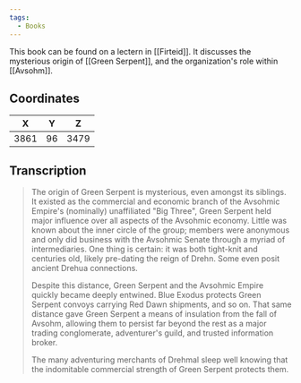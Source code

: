 ```yaml
---
tags:
  - Books
---
```


This book can be found on a lectern in [[Firteid]]. It discusses the mysterious origin of [[Green Serpent]], and the organization's role within [[Avsohm]].

## Coordinates
| **X** | **Y** | **Z** |
| :---: | :---: | :---: |
| 3861  |  96   | 3479  |

## Transcription
> The origin of Green Serpent is mysterious, even amongst its siblings. It existed as the commercial and economic branch of the Avsohmic Empire's (nominally) unaffiliated "Big Three", Green Serpent held major influence over all aspects of the Avsohmic economy. Little was known about the inner circle of the group; members were anonymous and only did business with the Avsohmic Senate through a myriad of intermediaries. One thing is certain: it was both tight-knit and centuries old, likely pre-dating the reign of Drehn. Some even posit ancient Drehua connections.
>
> Despite this distance, Green Serpent and the Avsohmic Empire quickly became deeply entwined. Blue Exodus protects Green Serpent convoys carrying Red Dawn shipments, and so on. That same distance gave Green Serpent a means of insulation from the fall of Avsohm, allowing them to persist far beyond the rest as a major trading conglomerate, adventurer's guild, and trusted information broker.
>
> The many adventuring merchants of Drehmal sleep well knowing that the indomitable commercial strength of Green Serpent protects them.


